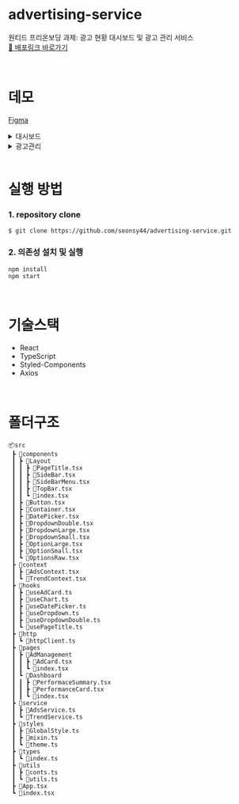 # advertising-service
원티드 프리온보딩 과제: 광고 현황 대시보드 및 광고 관리 서비스<br/>
[📎 배포링크 바로가기](https://advertising-service.vercel.app/dashboard)

<br/>

# 데모
[Figma](https://www.figma.com/file/xKX8f8BAdw13BCSoxt8sRq/advertising-service?t=bv2K0hAZuRdF1vQp-0)
<details>
<summary>대시보드</summary>
<img src="https://user-images.githubusercontent.com/76088728/205863739-2db9030e-88fe-4b6c-964a-2f6ce7a8bc2e.gif" />
</details>

<details>
<summary>광고관리</summary>
<img src="https://user-images.githubusercontent.com/76088728/205863831-55e73482-62ee-46a4-879e-3f103b7260fb.gif" />
</details>

<br/>

# 실행 방법
### 1. repository clone
```
$ git clone https://github.com/seonsy44/advertising-service.git
```

### 2. 의존성 설치 및 실행
```
npm install
npm start
```

<br/>

# 기술스택
- React
- TypeScript
- Styled-Components
- Axios

<br/>

# 폴더구조
```
📦src
 ┣ 📂components
 ┃ ┣ 📂Layout
 ┃ ┃ ┣ 📜PageTitle.tsx
 ┃ ┃ ┣ 📜SideBar.tsx
 ┃ ┃ ┣ 📜SideBarMenu.tsx
 ┃ ┃ ┣ 📜TopBar.tsx
 ┃ ┃ ┗ 📜index.tsx
 ┃ ┣ 📜Button.tsx
 ┃ ┣ 📜Container.tsx
 ┃ ┣ 📜DatePicker.tsx
 ┃ ┣ 📜DropdownDouble.tsx
 ┃ ┣ 📜DropdownLarge.tsx
 ┃ ┣ 📜DropdownSmall.tsx
 ┃ ┣ 📜OptionLarge.tsx
 ┃ ┣ 📜OptionSmall.tsx
 ┃ ┗ 📜OptionsRaw.tsx
 ┣ 📂context
 ┃ ┣ 📜AdsContext.tsx
 ┃ ┗ 📜TrendContext.tsx
 ┣ 📂hooks
 ┃ ┣ 📜useAdCard.ts
 ┃ ┣ 📜useChart.ts
 ┃ ┣ 📜useDatePicker.ts
 ┃ ┣ 📜useDropdown.ts
 ┃ ┣ 📜useDropdownDouble.ts
 ┃ ┗ 📜usePageTitle.ts
 ┣ 📂http
 ┃ ┗ 📜httpClient.ts
 ┣ 📂pages
 ┃ ┣ 📂AdManagement
 ┃ ┃ ┣ 📜AdCard.tsx
 ┃ ┃ ┗ 📜index.tsx
 ┃ ┗ 📂Dashboard
 ┃ ┃ ┣ 📜PerformaceSummary.tsx
 ┃ ┃ ┣ 📜PerformanceCard.tsx
 ┃ ┃ ┗ 📜index.tsx
 ┣ 📂service
 ┃ ┣ 📜AdsService.ts
 ┃ ┗ 📜TrendService.ts
 ┣ 📂styles
 ┃ ┣ 📜GlobalStyle.ts
 ┃ ┣ 📜mixin.ts
 ┃ ┗ 📜theme.ts
 ┣ 📂types
 ┃ ┗ 📜index.ts
 ┣ 📂utils
 ┃ ┣ 📜conts.ts
 ┃ ┗ 📜utils.ts
 ┣ 📜App.tsx
 ┗ 📜index.tsx
 ```
